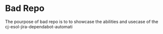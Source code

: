 # Bad Repo

The pourpose of bad repo is to to showcase the abilities and usecase of the cj-esol-jira-dependabot-automati
